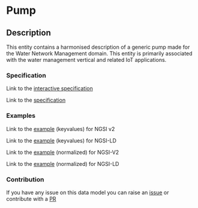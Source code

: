 # Pump

## Description 

This entity contains a harmonised description of a generic pump made for the
Water Network Management domain. This entity is primarily associated with
the water management vertical and related IoT applications.

### Specification

Link to the [interactive specification](https://swagger.lab.fiware.org/?url=https://smart-data-models.github.io/dataModel.WaterNetworkManagement/Pump/swagger.yaml)

Link to the [specification](https://github.com/smart-data-models/dataModel.WaterNetworkManagement/blob/master/Pump/doc/spec.md)
### Examples

Link to the [example](https://smart-data-models.github.io/dataModel.WaterNetworkManagement/Pump/examples/example.json) (keyvalues) for NGSI v2

Link to the [example](https://smart-data-models.github.io/dataModel.WaterNetworkManagement/Pump/examples/example.jsonld) (keyvalues) for NGSI-LD

Link to the [example](https://smart-data-models.github.io/dataModel.WaterNetworkManagement/Pump/examples/example-normalized.json) (normalized) for NGSI-V2

Link to the [example](https://smart-data-models.github.io/dataModel.WaterNetworkManagement/Pump/examples/example-normalized.jsonld) (normalized) for NGSI-LD
### Contribution

 If you have any issue on this data model you can raise an [issue](https://github.com/smart-data-models/dataModel.WaterNetworkManagement/issues)  or contribute with a [PR](https://github.com/smart-data-models/dataModel.WaterNetworkManagement/pulls)